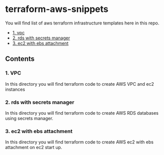 # terraform-aws-snippets

You will find list of aws terraform infrastructure templates here in this repo.

- [1. vpc](./1.%20aws_tf_vpc_basics/)
- [2. rds with secrets manager](./2.%20aws_tf_rds_secrets_manager/)
- [3. ec2 with ebs attachment](./3.%20aws_tf_ec2_ebs_userdata/)

## Contents

### 1. VPC

In this directory you will find terraform code to create AWS VPC and ec2 instances

### 2. rds with secrets manager

In this directory you will find terraform code to create AWS RDS databases using secrets manager.

### 3. ec2 with ebs attachment

In this directory you will find terraform code to create AWS ec2 with ebs attachment on ec2 start up.
